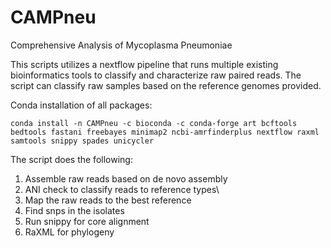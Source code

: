 # CAMPneu
Comprehensive Analysis of Mycoplasma Pneumoniae

This scripts utilizes a nextflow pipeline that runs multiple existing bioinformatics tools to classify and characterize raw paired reads. The script can classify raw samples based on the reference genomes provided. 

Conda installation of all packages:
```
conda install -n CAMPneu -c bioconda -c conda-forge art bcftools bedtools fastani freebayes minimap2 ncbi-amrfinderplus nextflow raxml samtools snippy spades unicycler 
```


The script does the following:
1. Assemble raw reads based on de novo assembly
2. ANI check to classify reads to reference types\
3. Map the raw reads to the best reference
4. Find snps in the isolates
5. Run snippy for core alignment
6. RaXML for phylogeny
